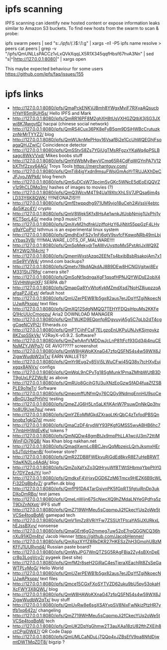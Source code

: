 # ipfs scanning
IPFS scanning can identify new hosted content or expose information leaks similar to Amazon S3 buckets.
To find new hosts from the swarm to scan & probe:

ipfs swarm peers | sed "s:.*/ipfs/\(.*\)\$:\1:g" | xargs -n1 -P5 ipfs name resolve > peers
cat peers | grep -v "/ipfs/QmUNLLsPACCz1vLxQVkXqqLX5R1X345qqfHbsf67hvA3Nn" | sed "s|^|http://127.0.0.1:8080|" | xargs open

This maybe expected behaviour for some users https://github.com/ipfs/faq/issues/155

# ipfs links
* http://127.0.0.1:8080/ipfs/QmaPckENKVJBmh8YWgxMviF7RXyaAQsucbHYeY65m9UH5s/ Hello IPFS and Mark
* http://127.0.0.1:8080/ipfs/QmRR16PF8M2ghXH8tUsVXHGZQtbX3jSG3JXwi8K7AwgytD/  hacpai (chinese social network)
* http://127.0.0.1:8080/ipfs/QmRS4Cux36PK8eFyB5qm9DSiHWBcCrutuzkznNrMrTYYZ2/ blog
* http://127.0.0.1:8080/ipfs/QmWUknMePHqv16VsafBj2e1CcUhWQEGhjFsoagaQHJZwiC/ Coincidence detector
* http://127.0.0.1:8080/ipfs/QmSStvS8Zs7YGiUgTMsRFgzxYKaWq4pPSLBsagc8WkVVxd/ Mikes boobs stuff
* http://127.0.0.1:8080/ipfs/QmYdWbMy8wyVCmq65R4CdFqWGYnPA7V12bX7hf2zxv64AG/ Troys Tools  https://merchantguy.com/
* http://127.0.0.1:8080/ipfs/QmTi84igYxdn9msuFWsjGmAoYrTRUJAXhDeCJFJyoJWPk6/ blog french
* http://127.0.0.1:8080/ipfs/QmSuDCsW73pcimSvGKc5WNcE5dEoEiQQVZv1z9hCLDMq3m/ hashes of images to movies (?)
* http://127.0.0.1:8080/ipfs/QmQ3WcvM4T94Ua19XtcXhL5V7JPQsa6im4sLD33Y6K8QWK/ !!!!NEONAZIS!!!!
* http://127.0.0.1:8080/ipfs/QmfEtwppdhg971UM9yjo18uCeh2AVssV4ebtc4p5iKzc4Y/ crypto
* http://127.0.0.1:8080/ipfs/QmV8Wek5Kfx8HsAe1wnkJtUobNmjg1UxPhj1yKCT5prL4G/ media (mp3 music?)
* http://127.0.0.1:8080/ipfs/QmXvM2hdfnkUziffpHzY6JjNtit55ppGzF4LHyg9aYCpPV/ Isthmus is an experimental linux system
* http://127.0.0.1:8080/ipfs/QmdhEixFS2v1nFi6qtV9svfcFKqwqNRb49mLbjxYbas3VB/ !!!!!MALWARE_LOTS_OF_MALWARE!!!!
* http://127.0.0.1:8080/ipfs/QmSpMekydrTeAWvUysttoMx5PxtAtjJxWQ9ZMY2WQ7R4cH/ ?
* http://127.0.0.1:8080/ipfs/QmemWxstAzqq2EEfeTs4bxjbBsbRsakpjAm7x1mSe9YVW4/ ytmnd.com backups?
* http://127.0.0.1:8080/ipfs/Qmetv78kdAQkdAJ8B9DEw8HCNGVgjtwi8EvM331StJ7Rfg/ camera site?
* http://127.0.0.1:8080/ipfs/QmSoNt1pdngaXgF1qsqfHPNJQYWjDsE2obX41SVHhWgHXF/ SERPA db?
* http://127.0.0.1:8080/ipfs/QmapGa8YvWtoKykMZmdXsd7NoHZ8jupzzoAafgaPZJiExt/ default host
* http://127.0.0.1:8080/ipfs/QmUZerPEWB1b5gx82aus7erJDqYfZgiNkoecNUJwAPkspp/ text files
* http://127.0.0.1:8080/ipfs/QmXQ12SdgNMQQ7TEHYFDQsiHpuMs2KKFeQ1HcUUcCmogzu/ Aria2 DOWNLOAD MANAGER
* http://127.0.0.1:8080/ipfs/QmTWJKD9EQpnfpRDgvuyjA5g5C7qLb2dT4cggCqeNCVPi2/ Etherads.co
* http://127.0.0.1:8080/ipfs/QmPTCijhFCsF7ELgzoEnUKPuUNJvKSjmpykz8KZspSSkVk/ V2RayX-v0.9.2. Software?
* http://127.0.0.1:8080/ipfs/QmZwhAnfVMDDwJcLnP81tFcf93Gd34i4nuCENsMZYJWPq7/ GE AVIO????? screenshot
* http://127.0.0.1:8080/ipfs/QmW8HAWoKXnaG47zfpQSFN54s4w59WX6J2jgwWudbW2qTx/ EARN WALLETS?
* http://127.0.0.1:8080/ipfs/QmYr9Eug2y85Vi5LWuCFwi45Q38v7tcHXyEujxgqx8ANVx/ configs
* http://127.0.0.1:8080/ipfs/QmWqL9nCPvTg18SgMunk1PmaZMhbWUtB3DT9gUxLPZZWcR/ as above
* http://127.0.0.1:8080/ipfs/QmRUo8GcihG1U3uXNzEoGzwSfAD4fuaZfZSBPLE9o1teTr/ Software
* http://127.0.0.1:8080/ipfs/QmeomffUNfmQy76CQGy9NdmqEnnHU9soCexBnGU3ezPHVH/ testing
* http://127.0.0.1:8080/ipfs/QmeZJG6H5Ln5aLKfjKAnW7PsuwDnNkQp3hvho8U9Uxe7qu/ news
* http://127.0.0.1:8080/ipfs/QmYZEoMMGkdZXraqLtKrQbC4zTxfodPBSQnbnqbz1gkQ7d/ music
* http://127.0.0.1:8080/ipfs/QmaCzDF4rydWY93PKgfGMSS5wyABHB6hc7Y7mbHHWdEvKy/ tokens ?
* http://127.0.0.1:8080/ipfs/QmNQDw48gmBtJx9mpPhLLA1wcjU3m72ttiMWinFiDi76QB/ Nas Khan blog nakhan.net
* http://127.0.0.1:8080/ipfs/QmadXwmLcBBCJeyQqMbzeicLQrhJksmxHErbSJTdzHtwnB/ footwear store?
* http://127.0.0.1:8080/ipfs/QmR2ZDB8FWEkvuRiGdEd8kvR8E7uHeBRWTYdwKN2Lo4AdA/ blog
* http://127.0.0.1:8080/ipfs/QmZpXaYxZo3QtHryuWf8TWtSHbmqYbpPhYGEr7DYZedJYi/ Ion?
* http://127.0.0.1:8080/ipfs/QmdkxF4VrjxyDGD6ZzM6Tmcx9HEZK6B9cWLFi32DqBb4yZ/ graffen.dk blog
* http://127.0.0.1:8080/ipfs/QmfP91DA4TarGsjynPK5fGpRT5fgtuiRnDp3ukDXoDmRBo/ test james
* http://127.0.0.1:8080/ipfs/QmeLnWijn67ScNwcXQ9hZMdaLNYeGPdfra5zT9DiZnNXpt/ IPFS stuff
* http://127.0.0.1:8080/ipfs/QmZ719WHMeu5sCqpmpJi2fCkecYUq2oWe5tVCSe4toqBqM/ gamepad tech
* http://127.0.0.1:8080/ipfs/QmV1imZz8VRiYFw7ZSSUtTFtcaYA5iJXURkxLhEJssBXvy/ nonsense
* http://127.0.0.1:8080/ipfs/QmaGErt6gG2mmeg7uw52oE7rqQGGNCQ36hnXu91iKDm4tv/ Jacob Henner https://github.com/JacobHenner/
* http://127.0.0.1:8080/ipfs/QmXgzXYfZ8RkDKR27HKESzZhH3GmohUBzMKFFJ1UURynd4/ Russian paste board?
* http://127.0.0.1:8080/ipfs/QmWsJPG7WnQTZSG5RAgFBia2Zy4sBXnDeEcr8p3LogVcy2/ pygeek (best site)
* http://127.0.0.1:8080/ipfs/QmfM2r8seH2GiRaC4esTjeraXEachRt8ZsSeGaWTPLyMoG/ Hello World
* http://127.0.0.1:8080/ipfs/QmUZerPEWB1b5gx82aus7erJDqYfZgiNkoecNUJwAPkspp/ text files
* http://127.0.0.1:8080/ipfs/Qmce15CGxFXoSYTVZD62uku9bU5py53okaHXcFWY3X8QWL/ blog
* http://127.0.0.1:8080/ipfs/QmW8HAWoKXnaG47zfpQSFN54s4w59WX6J2jgwWudbW2qTx/ buy stuff
* http://127.0.0.1:8080/ipfs/QmUvRw8e6sgXSAYvpSV8NixFwNkjzPtzHR7ytfb1xq642z/ changeling
* http://127.0.0.1:8080/ipfs/QmZ719WHMeu5sCqpmpJi2fCkecYUq2oWe5tVCSe4toqBqM/ tech
* http://127.0.0.1:8080/ipfs/QmUK2DpYqGhmw2T3auXAa18zU82fthZXEih8ctCPgjDW47/ QR Code Dapp
* http://127.0.0.1:8080/ipfs/QmUMLCaNDuLj7QQp4xJZBsEfV9pa8NfdDjwmtDWTMqZDT8/ bigzip ?
